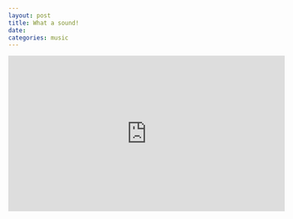 ```yaml
---
layout: post
title: What a sound!
date: 
categories: music
---
```


<div class="youtube-embed-container">
	<iframe width="560" height="315" src="https://www.youtube.com/embed/k5corObJLzg" title="YouTube video player" frameborder="0" allow="accelerometer; autoplay; clipboard-write; encrypted-media; gyroscope; picture-in-picture" allowfullscreen></iframe>
</div>